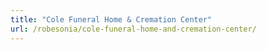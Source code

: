 ```yaml
---
title: "Cole Funeral Home & Cremation Center"
url: /robesonia/cole-funeral-home-and-cremation-center/
---
```

